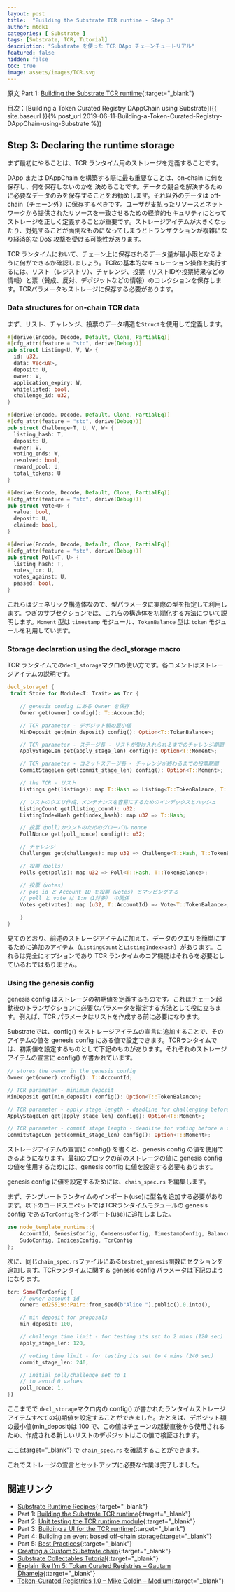 ```yaml
---
layout: post
title:  "Building the Substrate TCR runtime - Step 3"
author: mtdk1
categories: [ Substrate ]
tags: [Substrate, TCR, Tutorial]
description: "Substrate を使った TCR DApp チェーンチュートリアル"
featured: false
hidden: false
toc: true
image: assets/images/TCR.svg
---
```

原文
Part 1: [Building the Substrate TCR runtime](https://docs.substrate.dev/docs/building-the-substrate-tcr-runtime){:target="_blank"}


目次：[Building a Token Curated Registry DAppChain using Substrate]({{ site.baseurl }}{% post_url 2019-06-11-Building-a-Token-Curated-Registry-DAppChain-using-Substrate %})

## Step 3: Declaring the runtime storage

まず最初にやることは、TCR ランタイム用のストレージを定義することです。

DApp または DAppChain を構築する際に最も重要なことは、on-chain に何を保存し、何を保存しないのかを
決めることです。データの競合を解決するために必要なデータのみを保存することをお勧めします。それ以外のデータは off-chain（チェーン外）に保存するべきです。ユーザが支払ったリソースとネットワークから提供されたリソースを一致させるための経済的セキュリティにとってストレージを正しく定義することが重要です。ストレージアイテムが大きくなったり、対処することが面倒なものになってしまうとトランザクションが複雑になり経済的な DoS 攻撃を受ける可能性があります。

TCR ランタイムにおいて、チェーン上に保存されるデータ量が最小限となるように何ができるか確認しましょう。TCRの基本的なキュレーション操作を実行するには、リスト（レジストリ）、チャレンジ、投票（リストIDや投票結果などの情報）と票（賛成、反対、デポジットなどの情報）のコレクションを保存します。TCRパラメータもストレージに保存する必要があります。

### Data structures for on-chain TCR data

まず、リスト、チャレンジ、投票のデータ構造を```Struct```を使用して定義します。

```rust
#[derive(Encode, Decode, Default, Clone, PartialEq)]
#[cfg_attr(feature = "std", derive(Debug))]
pub struct Listing<U, V, W> {
  id: u32,
  data: Vec<u8>,
  deposit: U,
  owner: V,
  application_expiry: W,
  whitelisted: bool,
  challenge_id: u32,
}

#[derive(Encode, Decode, Default, Clone, PartialEq)]
#[cfg_attr(feature = "std", derive(Debug))]
pub struct Challenge<T, U, V, W> {
  listing_hash: T,
  deposit: U,
  owner: V,
  voting_ends: W,
  resolved: bool,
  reward_pool: U,
  total_tokens: U
}

#[derive(Encode, Decode, Default, Clone, PartialEq)]
#[cfg_attr(feature = "std", derive(Debug))]
pub struct Vote<U> {
  value: bool,
  deposit: U,
  claimed: bool,
}

#[derive(Encode, Decode, Default, Clone, PartialEq)]
#[cfg_attr(feature = "std", derive(Debug))]
pub struct Poll<T, U> {
  listing_hash: T,
  votes_for: U,
  votes_against: U,
  passed: bool,
}
```
これらはジェネリック構造体なので、型パラメータに実際の型を指定して利用します。つぎのサブセクションでは、これらの構造体を初期化する方法について説明します。```Moment``` 型は ```timestamp``` モジュール、```TokenBalance``` 型は ```token``` モジュールを利用しています。


### Storage declaration using the decl_storage macro

TCR ランタイムでの```decl_storage```マクロの使い方です。各コメントはストレージアイテムの説明です。

```rust
decl_storage! {
 trait Store for Module<T: Trait> as Tcr {

    // genesis config にある Owner を保存
    Owner get(owner) config(): T::AccountId;

    // TCR parameter - デポジット額の最小値
    MinDeposit get(min_deposit) config(): Option<T::TokenBalance>;

    // TCR parameter - ステージ長 - リストが受け入れられるまでのチャレンジ期間
    ApplyStageLen get(apply_stage_len) config(): Option<T::Moment>;

    // TCR parameter - コミットステージ長 - チャレンジが終わるまでの投票期間
    CommitStageLen get(commit_stage_len) config(): Option<T::Moment>;

    // the TCR - リスト
    Listings get(listings): map T::Hash => Listing<T::TokenBalance, T::AccountId, T::Moment>;

    // リストのクエリ作成、メンテナンスを容易にするためのインデックスとハッシュ
    ListingCount get(listing_count): u32;
    ListingIndexHash get(index_hash): map u32 => T::Hash;

    // 投票（poll)カウントのためのグローバル nonce
    PollNonce get(poll_nonce) config(): u32;

    // チャレンジ
    Challenges get(challenges): map u32 => Challenge<T::Hash, T::TokenBalance, T::AccountId, T::Moment>;

    // 投票（polls）
    Polls get(polls): map u32 => Poll<T::Hash, T::TokenBalance>;

    // 投票（votes）
    // poo id と Account ID を投票（votes) とマッピングする
    // poll と vote は 1:n（1対多） の関係
    Votes get(votes): map (u32, T::AccountId) => Vote<T::TokenBalance>;

    }
}
```

見てのとおり、前述のストレージアイテムに加えて、データのクエリを簡単にするために追加のアイテム（```ListingCount```と```ListingIndexHash```）があります。これらは完全にオプションであり TCR ランタイムのコア機能はそれらを必要としているわではありません。

### Using the genesis config

genesis config はストレージの初期値を定義するものです。これはチェーン起動後のトランザクションに必要なパラメータを指定する方法として役に立ちます。例えば、TCR パラメータはリストを作成する前に必要になります。

Substrateでは、config() をストレージアイテムの宣言に追加することで、そのアイテムの値を genesis config にある値で設定できます。TCRランタイムでは、初期値を設定するものとして下記のものがあります。それぞれのストレージアイテムの宣言に config() が書かれています。

```rust
// stores the owner in the genesis config
Owner get(owner) config(): T::AccountId;

// TCR parameter - minimum deposit
MinDeposit get(min_deposit) config(): Option<T::TokenBalance>;

// TCR parameter - apply stage length - deadline for challenging before a listing gets accepted
ApplyStageLen get(apply_stage_len) config(): Option<T::Moment>;

// TCR parameter - commit stage length - deadline for voting before a challenge gets resolved
CommitStageLen get(commit_stage_len) config(): Option<T::Moment>;
```

ストレージアイテムの宣言に config() を書くと、genesis config の値を使用できるようになります。最初のブロックの前のストレージの値に genesis config の値を使用するためには、genesis config に値を設定する必要もあります。

genesis config に値を設定するためには、```chain_spec.rs``` を編集します。

まず、テンプレートランタイムのインポート(use)に型名を追加する必要があります。以下のコードスニペットではTCRランタイムモジュールの genesis config である```TcrConfig```をインポート(use)に追加しました。

```rust
use node_template_runtime::{
    AccountId, GenesisConfig, ConsensusConfig, TimestampConfig, BalancesConfig,
    SudoConfig, IndicesConfig, TcrConfig
};
```

次に、同じ```chain_spec.rs```ファイルにある```testnet_genesis```関数にセクションを追加します。TCRランタイムに関する genesis config パラメータは下記のようになります。


```rust
tcr: Some(TcrConfig {
    // owner account id
    owner: ed25519::Pair::from_seed(b"Alice ").public().0.into(),

    // min deposit for proposals
    min_deposit: 100,

    // challenge time limit - for testing its set to 2 mins (120 sec)
    apply_stage_len: 120,

    // voting time limit - for testing its set to 4 mins (240 sec)
    commit_stage_len: 240,

    // initial poll/challenge set to 1
    // to avoid 0 values
    poll_nonce: 1,
})
```

ここまでで ```decl_storage```マクロ内の config() が書かれたランタイムストレージアイテムすべての初期値を設定することができました。たとえば、デポジット額の最小値(min_deposit)は 100 で、この値はチェーンの起動直後から使用されるため、作成される新しいリストのデポジットはこの値で検証されます。

[ここ](https://github.com/substrate-developer-hub/substrate-tcr/blob/master/src/chain_spec.rs){:target="_blank"} で ```chain_spec.rs``` を確認することができます。

これでストレージの宣言とセットアップに必要な作業は完了しました。


## 関連リンク

- [Substrate Runtime Recipes](https://docs.substrate.dev/docs/substrate-runtime-recipes){:target="_blank"}
- Part 1: [Building the Substrate TCR runtime](https://docs.substrate.dev/docs/building-the-substrate-tcr-runtime){:target="_blank"}
- Part 2: [Unit testing the TCR runtime module](https://docs.substrate.dev/docs/unit-testing-the-tcr-runtime-module){:target="_blank"}
- Part 3: [Building a UI for the TCR runtime](https://docs.substrate.dev/docs/building-a-ui-for-the-tcr-runtime){:target="_blank"}
- Part 4: [Building an event based off-chain storage](https://docs.substrate.dev/docs/building-an-event-based-off-chain-storage){:target="_blank"}
- Part 5: [Best Practices](https://docs.substrate.dev/docs/tcr-tutorial-best-practices){:target="_blank"}
- [Creating a Custom Substrate chain](https://docs.substrate.dev/docs/creating-a-custom-substrate-chain){:target="_blank"}
- [Substrate Collectables Tutorial](https://substrate-developer-hub.github.io/substrate-collectables-workshop/#/){:target="_blank"}
- [Explain like I’m 5: Token Curated Registries – Gautam Dhameja](https://www.gautamdhameja.com/token-curated-registries-explain-eli5-a5d4cce0ddbe/){:target="_blank"}
- [Token-Curated Registries 1.0 – Mike Goldin – Medium](https://medium.com/@ilovebagels/token-curated-registries-1-0-61a232f8dac7){:target="_blank"}